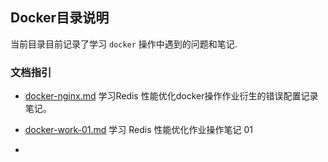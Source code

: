 ## Docker目录说明

当前目录目前记录了学习 `docker` 操作中遇到的问题和笔记.

### 文档指引

- [docker-nginx.md](./docker-nginx.md) 学习Redis 性能优化docker操作作业衍生的错误配置记录笔记。

- [docker-work-01.md](./docker-work-01.md)  学习 Redis 性能优化作业操作笔记 01

- 
